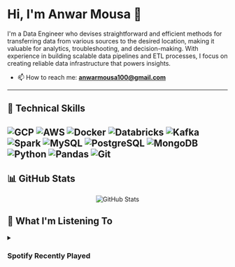 # Hi, I'm Anwar Mousa 👋

I'm a Data Engineer who devises straightforward and efficient methods for transferring data from various sources to the desired location, making it valuable for analytics, troubleshooting, and decision-making. With experience in building scalable data pipelines and ETL processes, I focus on creating reliable data infrastructure that powers insights.
   
- 📫 How to reach me: **anwarmousa100@gmail.com**
---

## 💼 Technical Skills
![GCP](https://img.shields.io/badge/GCP-4285F4?style=flat-square&logo=google-cloud&logoColor=white)
![AWS](https://img.shields.io/badge/AWS-232F3E?style=flat-square&logo=amazon-aws&logoColor=white)
![Docker](https://img.shields.io/badge/Docker-2496ED?style=flat-square&logo=docker&logoColor=white)
![Databricks](https://img.shields.io/badge/Databricks-FF3621?style=flat-square&logo=databricks&logoColor=white)
![Kafka](https://img.shields.io/badge/Kafka-231F20?style=flat-square&logo=apache-kafka&logoColor=white)
![Spark](https://img.shields.io/badge/Spark-E25A1C?style=flat-square&logo=apache-spark&logoColor=white)
![MySQL](https://img.shields.io/badge/MySQL-4479A1?style=flat-square&logo=mysql&logoColor=white)
![PostgreSQL](https://img.shields.io/badge/PostgreSQL-316192?style=flat-square&logo=postgresql&logoColor=white)
![MongoDB](https://img.shields.io/badge/MongoDB-4EA94B?style=flat-square&logo=mongodb&logoColor=white)
![Python](https://img.shields.io/badge/Python-3776AB?style=flat-square&logo=python&logoColor=white)
![Pandas](https://img.shields.io/badge/Pandas-150458?style=flat-square&logo=pandas&logoColor=white)
![Git](https://img.shields.io/badge/Git-F05032?style=flat-square&logo=git&logoColor=white)
---

## 📊 GitHub Stats

<p align="center">
  <img align="center" src="https://github-readme-stats.vercel.app/api?username=Anwaribra&show_icons=true&theme=tokyonight&locale=en" alt="GitHub Stats" />
</p>

## 🎵 What I'm Listening To

<details>
  <summary><h3>Spotify Recently Played</h3></summary>
  <br />
  <img src="https://spotify-recently-played-readme.vercel.app/api?user=31kqkihxgmvdz72fam2xukgwputq" />
</details>
